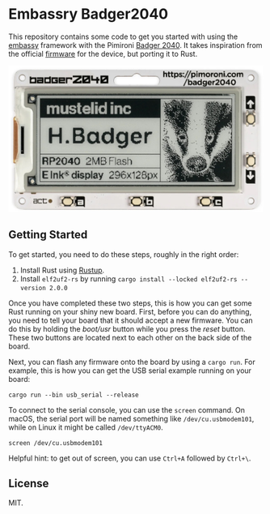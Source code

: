 # Embassry Badger2040

This repository contains some code to get you started with using the
[embassy][embassy] framework with the Pimironi [Badger 2040][badger2040].  It
takes inspiration from the official [firmware][badger2040-firmware] for the
device, but porting it to Rust.

![Badger 2040](badger-2040.jpg)

## Getting Started

To get started, you need to do these steps, roughly in the right order:

1. Install Rust using [Rustup][rustup].
2. Install `elf2uf2-rs` by running `cargo install --locked elf2uf2-rs --version 2.0.0`

Once you have completed these two steps, this is how you can get some Rust running
on your shiny new board. First, before you can do anything, you need to tell your
board that it should accept a new firmware. You can do this by holding the *boot/usr*
button while you press the *reset* button. These two buttons are located next to each
other on the back side of the board.

Next, you can flash any firmware onto the board by using a `cargo run`. For example,
this is how you can get the USB serial example running on your board:

```
cargo run --bin usb_serial --release
```

To connect to the serial console, you can use the `screen` command. On macOS, the serial
port will be named something like `/dev/cu.usbmodem101`, while on Linux it might be called
`/dev/ttyACM0`.

```
screen /dev/cu.usbmodem101
```

Helpful hint: to get out of screen, you can use `Ctrl+A` followed by `Ctrl+\`.

## License

MIT.

[rustup]: https://rustup.rs/
[embassy]: https://github.com/embassy-rs/embassy
[badger2040]: https://shop.pimoroni.com/products/badger-2040?variant=39752959852627
[badger2040-firmware]: https://github.com/pimoroni/badger2040
